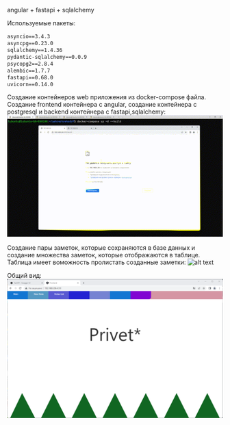 angular + fastapi + sqlalchemy


Используемые пакеты:
```
asyncio==3.4.3
asyncpg==0.23.0
sqlalchemy==1.4.36
pydantic-sqlalchemy==0.0.9
psycopg2==2.8.4
alembic==1.7.7
fastapi==0.68.0
uvicorn==0.14.0
```

Создание контейнеров web приложения из docker-compose файла. Создание frontend контейнера с angular, создание контейнера с postgresql и backend контейнера с fastapi,sqlalchemy:
![alt text](https://github.com/eaxr/aehrerhrehsdrf/blob/main/images/fa1.gif?raw=true)

Создание пары заметок, которые сохраняются в базе данных и создание множества заметок, которые отображаются в таблице. Таблица имеет воможность пролистать созданные заметки:
![alt text](https://github.com/eaxr/aehrerhrehsdrf/blob/main/images/fa2.gif?raw=true)

Общий вид:
![alt text](https://github.com/eaxr/aehrerhrehsdrf/blob/main/images/image.png?raw=true)
